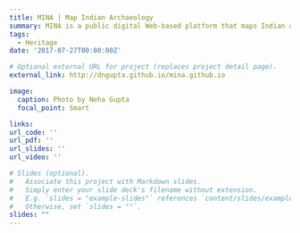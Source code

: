 ```yaml
---
title: MINA | Map Indian Archaeology
summary: MINA is a public digital Web-based platform that maps Indian archaeology through time and that can enable linking with other dynamic and static geographically-referenced sources of information such as newspapers, journal articles and archaeological reports.
tags:
  - Heritage
date: '2017-07-27T00:00:00Z'

# Optional external URL for project (replaces project detail page).
external_link: http://dngupta.github.io/mina.github.io

image:
  caption: Photo by Neha Gupta
  focal_point: Smart

links: 
url_code: ''
url_pdf: ''
url_slides: ''
url_video: ''

# Slides (optional).
#   Associate this project with Markdown slides.
#   Simply enter your slide deck's filename without extension.
#   E.g. `slides = "example-slides"` references `content/slides/example-slides.md`.
#   Otherwise, set `slides = ""`.
slides: ""
---
```


